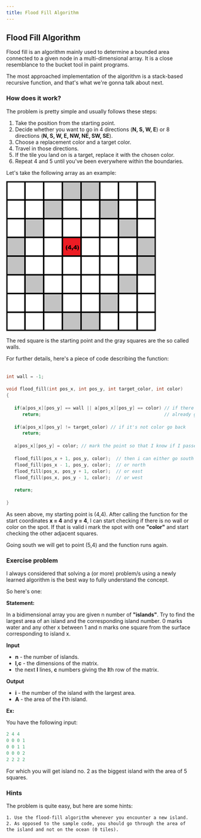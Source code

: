 ```yaml
---
title: Flood Fill Algorithm
---
```

## Flood Fill Algorithm

Flood fill is an algorithm mainly used to determine a bounded area connected to a given node in a multi-dimensional array. It is
a close resemblance to the bucket tool in paint programs.

The most approached implementation of the algorithm is a stack-based recursive function, and that's what we're gonna talk about
next.

### How does it work?

The problem is pretty simple and usually follows these steps:

  1. Take the position from the starting point.
  2. Decide whether you want to go in 4 directions (**N, S, W, E**) or 8 directions (**N, S, W, E, NW, NE, SW, SE**).
  3. Choose a replacement color and a target color.
  4. Travel in those directions.
  5. If the tile you land on is a target, replace it with the chosen color.
  6. Repeat 4 and 5 until you've been everywhere within the boundaries.
  
Let's take the following array as an example:

![alt text](https://github.com/firealex2/Codingame/blob/master/small%208%20grid%20paintefffd.png)

The red square is the starting point and the gray squares are the so called walls. 

For further details, here's a piece of code describing the function:


```c++

int wall = -1;

void flood_fill(int pos_x, int pos_y, int target_color, int color)
{
  
   if(a[pos_x][pos_y] == wall || a[pos_x][pos_y] == color) // if there is no wall or if i haven't been there
      return;                                              // already go back
   
   if(a[pos_x][pos_y] != target_color) // if it's not color go back
      return;
   
   a[pos_x][pos_y] = color; // mark the point so that I know if I passed through it. 
   
   flood_fill(pos_x + 1, pos_y, color);  // then i can either go south
   flood_fill(pos_x - 1, pos_y, color);  // or north
   flood_fill(pos_x, pos_y + 1, color);  // or east
   flood_fill(pos_x, pos_y - 1, color);  // or west
   
   return;

}

```

As seen above, my starting point is (4,4). After calling the function for the start coordinates **x = 4** and **y = 4**,
I can start checking if there is no wall or color on the spot. If that is valid i mark the spot with one **"color"** 
and start checking the other adjacent squares.

Going south we will get to point (5,4) and the function runs again.


### Exercise problem

I always considered that solving a (or more) problem/s using a newly learned algorithm is the best way to fully understand
the concept.

So here's one:

**Statement:** 

In a bidimensional array you are given n number of **"islands"**. Try to find the largest area of an island and
the corresponding island number. 0 marks water and any other x between 1 and n marks one square from the surface corresponding
to island x.

**Input**

  * **n** - the number of islands.
  * **l,c** - the dimensions of the matrix.
  * the next **l** lines, **c** numbers giving the **l**th row of the matrix.
  
**Output**
  
  * **i** - the number of the island with the largest area.
  * **A** - the area of the **i**'th island.

**Ex:**

You have the following input:
```c++
2 4 4
0 0 0 1
0 0 1 1
0 0 0 2
2 2 2 2
```
For which you will get island no. 2 as the biggest island with the area of 5 squares.


### Hints

The problem is quite easy, but here are some hints:

    1. Use the flood-fill algorithm whenever you encounter a new island.
    2. As opposed to the sample code, you should go through the area of the island and not on the ocean (0 tiles).
